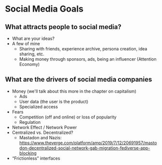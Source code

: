 # Social Media Goals


## What attracts people to social media?
- What are your ideas?
- A few of mine
  - Sharing with friends, experience archive, persona creation, idea sharing, etc.
  - Making money through sponsors, ads, being an influencer (Attention Economy)

## What are the drivers of social media companies
- Money (we'll talk about this more in the chapter on capitalism)
  - Ads
  - User data (the user is the product)
  - Specialized access
- Fears
  - Competition (off and online) or loss of popularity
  - Regulation
- Network Effect / Network Power
- Centralized vs. Decentralized?
  - Mastadon and Nazis: https://www.theverge.com/platform/amp/2019/7/12/20691957/mastodon-decentralized-social-network-gab-migration-fediverse-app-blocking
- “Frictionless” interfaces
